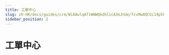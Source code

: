 ```yaml
---
title: 工單中心
slug: zh-HK/docs/guides/crm/WiA8wlqAfiWWWQkdhlicA3eJnUe/TcvMw8QCUi14p5k5KrUcZFsZnzh
sidebar_position: 2
---
```



# 工單中心

